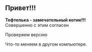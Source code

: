 ## Привет!!!
**Тефтелька - замечательный котик!!!**  
Совершенно с этим согласен

Проверяем версию 

Что-то меняем в другом компьютере.
